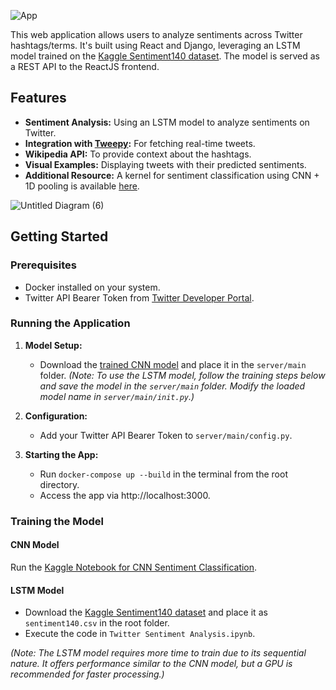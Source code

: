 ![App](imgs/demo.gif)

This web application allows users to analyze sentiments across Twitter hashtags/terms. It's built using React and Django, leveraging an LSTM model trained on the [Kaggle Sentiment140 dataset](https://www.kaggle.com/kazanova/sentiment140). The model is served as a REST API to the ReactJS frontend.

## Features
- **Sentiment Analysis:** Using an LSTM model to analyze sentiments on Twitter.
- **Integration with [Tweepy](https://www.tweepy.org/):** For fetching real-time tweets.
- **Wikipedia API:** To provide context about the hashtags.
- **Visual Examples:** Displaying tweets with their predicted sentiments.
- **Additional Resource:** A kernel for sentiment classification using CNN + 1D pooling is available [here](https://www.kaggle.com/thatawkwardguy/twitter-sentiment-classification-using-cnns).

![Untitled Diagram (6)](https://user-images.githubusercontent.com/29514438/59569258-5f55b700-90a4-11e9-8167-60f53a765c02.jpg)

## Getting Started

### Prerequisites
- Docker installed on your system.
- Twitter API Bearer Token from [Twitter Developer Portal](https://developer.twitter.com/en/portal/projects-and-apps).

### Running the Application
1. **Model Setup:**
    - Download the [trained CNN model](https://drive.google.com/file/d/1ckK5m4JysFKtBuC9yCnEaHe6cxOgXlG8/view?usp=sharing) and place it in the `server/main` folder. *(Note: To use the LSTM model, follow the training steps below and save the model in the `server/main` folder. Modify the loaded model name in `server/main/init.py`.)*

2. **Configuration:**
    - Add your Twitter API Bearer Token to `server/main/config.py`.

3. **Starting the App:**
    - Run `docker-compose up --build` in the terminal from the root directory.
    - Access the app via http://localhost:3000.


### Training the Model
#### CNN Model
Run the [Kaggle Notebook for CNN Sentiment Classification](https://www.kaggle.com/thatawkwardguy/twitter-sentiment-classification-using-cnns).

#### LSTM Model
- Download the [Kaggle Sentiment140 dataset](https://www.kaggle.com/kazanova/sentiment140) and place it as `sentiment140.csv` in the root folder.
- Execute the code in `Twitter Sentiment Analysis.ipynb`.

*(Note: The LSTM model requires more time to train due to its sequential nature. It offers performance similar to the CNN model, but a GPU is recommended for faster processing.)*
